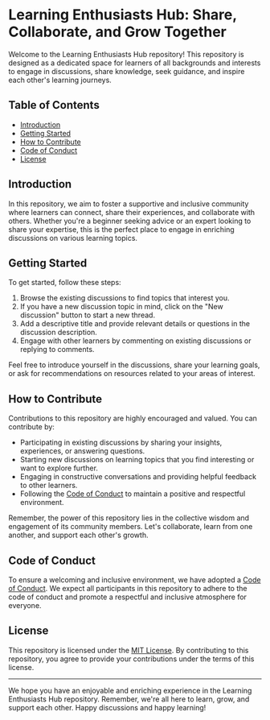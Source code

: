# Learning Enthusiasts Hub: Share, Collaborate, and Grow Together

Welcome to the Learning Enthusiasts Hub repository! This repository is designed as a dedicated space for learners of all backgrounds and interests to engage in discussions, share knowledge, seek guidance, and inspire each other's learning journeys.

## Table of Contents

- [Introduction](#introduction)
- [Getting Started](#getting-started)
- [How to Contribute](#how-to-contribute)
- [Code of Conduct](#code-of-conduct)
- [License](#license)

## Introduction

In this repository, we aim to foster a supportive and inclusive community where learners can connect, share their experiences, and collaborate with others. Whether you're a beginner seeking advice or an expert looking to share your expertise, this is the perfect place to engage in enriching discussions on various learning topics.

## Getting Started

To get started, follow these steps:

1. Browse the existing discussions to find topics that interest you.
2. If you have a new discussion topic in mind, click on the "New discussion" button to start a new thread.
3. Add a descriptive title and provide relevant details or questions in the discussion description.
4. Engage with other learners by commenting on existing discussions or replying to comments.

Feel free to introduce yourself in the discussions, share your learning goals, or ask for recommendations on resources related to your areas of interest.

## How to Contribute

Contributions to this repository are highly encouraged and valued. You can contribute by:

- Participating in existing discussions by sharing your insights, experiences, or answering questions.
- Starting new discussions on learning topics that you find interesting or want to explore further.
- Engaging in constructive conversations and providing helpful feedback to other learners.
- Following the [Code of Conduct](#code-of-conduct) to maintain a positive and respectful environment.

Remember, the power of this repository lies in the collective wisdom and engagement of its community members. Let's collaborate, learn from one another, and support each other's growth.

## Code of Conduct

To ensure a welcoming and inclusive environment, we have adopted a [Code of Conduct](CODE_OF_CONDUCT.md). We expect all participants in this repository to adhere to the code of conduct and promote a respectful and inclusive atmosphere for everyone.

## License

This repository is licensed under the [MIT License](LICENSE). By contributing to this repository, you agree to provide your contributions under the terms of this license.

---

We hope you have an enjoyable and enriching experience in the Learning Enthusiasts Hub repository. Remember, we're all here to learn, grow, and support each other. Happy discussions and happy learning!
